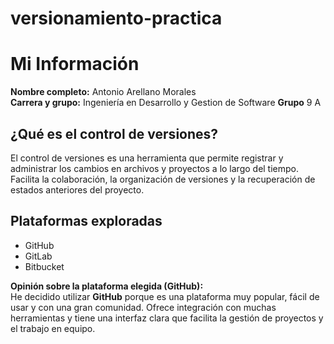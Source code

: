 # versionamiento-practica
# Mi Información

**Nombre completo:** Antonio Arellano Morales  
**Carrera y grupo:** Ingeniería en Desarrollo y Gestion de Software 
**Grupo** 9 A

## ¿Qué es el control de versiones?

El control de versiones es una herramienta que permite registrar y administrar los cambios en archivos y proyectos a lo largo del tiempo. Facilita la colaboración, la organización de versiones y la recuperación de estados anteriores del proyecto.

## Plataformas exploradas

- GitHub
- GitLab
- Bitbucket

**Opinión sobre la plataforma elegida (GitHub):**  
He decidido utilizar **GitHub** porque es una plataforma muy popular, fácil de usar y con una gran comunidad. Ofrece integración con muchas herramientas y tiene una interfaz clara que facilita la gestión de proyectos y el trabajo en equipo.
